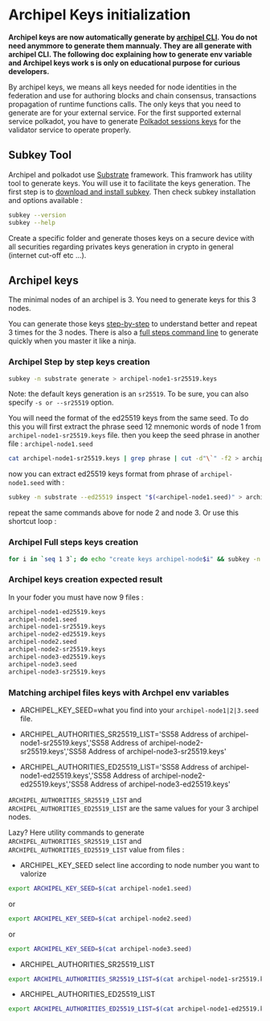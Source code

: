 # Archipel Keys initialization 


**Archipel keys are now automatically generate by [archipel CLI](https://github.com/luguslabs/archipel/tree/master/cli). You do not need anymmore to generate them mannualy.
They are all generate with archipel CLI.
The following doc explaining how to generate env variable and Archipel keys work s is only on educational purpose for curious developers.**

By archipel keys, we means all keys needed for node identities in the federation and use for authoring blocks and chain consensus, transactions propagation of runtime functions calls. 
The only keys that you need to generate are for your external service. For the first supported external service polkadot, you have to generate [Polkadot sessions keys](https://github.com/luguslabs/archipel/blob/master/doc/polkadot-keys-initialization.md#polkadot-keys) for the validator service to operate properly.



## Subkey Tool

Archipel and polkadot use [Substrate](https://substrate.dev/) framework. This framwork has utility tool to generate keys. You will use it to facilitate the keys generation. The first step is to [download and install subkey](https://substrate.dev/docs/en/ecosystem/subkey#installation). Then check subkey installation and options available :

```bash
subkey --version
subkey --help
```
Create a specific folder and generate thoses keys on a secure device with all securities regarding privates keys generation in crypto in general (internet cut-off etc ...). 


## Archipel keys

The minimal nodes of an archipel is 3. You need to generate keys for this 3 nodes.

You can generate those keys [step-by-step](#archipel-step-by-step-keys-creation) to understand better and repeat 3 times for the 3 nodes.
There is also a [full steps command line](#archipel-full-steps-keys-creation) to generate quickly when you master it like a ninja.

### Archipel Step by step keys creation
```bash
subkey -n substrate generate > archipel-node1-sr25519.keys 
```

Note: the default keys generation is an `sr25519`. To be sure, you can also specify `-s or --sr25519` option.

You will need the format of the ed25519 keys from the same seed. To do this you will first extract the phrase seed 12 mnemonic words of node 1 from `archipel-node1-sr25519.keys` file. then you keep the seed phrase in another file : `archipel-node1.seed`

```bash
cat archipel-node1-sr25519.keys | grep phrase | cut -d"\`" -f2 > archipel-node1.seed
```

now you can extract ed25519 keys format from phrase of `archipel-node1.seed` with :

```bash
subkey -n substrate --ed25519 inspect "$(<archipel-node1.seed)" > archipel-node1-ed25519.keys 
```

repeat the same commands above for node 2 and node 3. Or use this shortcut loop :

### Archipel Full steps keys creation

```bash
for i in `seq 1 3`; do echo "create keys archipel-node$i" && subkey -n substrate generate > archipel-node$i-sr25519.keys && cat archipel-node$i-sr25519.keys | grep phrase | cut -d"\`" -f2 > archipel-node$i.seed && subkey -n substrate --ed25519 inspect "$(<archipel-node$i.seed)" > archipel-node$i-ed25519.keys ; done
```

### Archipel keys creation expected result

In your foder you must have now 9 files :
```bash
archipel-node1-ed25519.keys
archipel-node1.seed
archipel-node1-sr25519.keys
archipel-node2-ed25519.keys
archipel-node2.seed
archipel-node2-sr25519.keys
archipel-node3-ed25519.keys
archipel-node3.seed
archipel-node3-sr25519.keys
```

### Matching archipel files keys with Archpel env variables

- ARCHIPEL_KEY_SEED=what you find into your `archipel-node1|2|3.seed` file.

- ARCHIPEL_AUTHORITIES_SR25519_LIST='SS58 Address of archipel-node1-sr25519.keys','SS58 Address of archipel-node2-sr25519.keys','SS58 Address of archipel-node3-sr25519.keys'
- ARCHIPEL_AUTHORITIES_ED25519_LIST='SS58 Address of archipel-node1-ed25519.keys','SS58 Address of archipel-node2-ed25519.keys','SS58 Address of archipel-node3-ed25519.keys'


`ARCHIPEL_AUTHORITIES_SR25519_LIST` and `ARCHIPEL_AUTHORITIES_ED25519_LIST` are the same values for your 3 archipel nodes.

Lazy? Here utility commands to generate `ARCHIPEL_AUTHORITIES_SR25519_LIST` and `ARCHIPEL_AUTHORITIES_ED25519_LIST` value from files :

- ARCHIPEL_KEY_SEED
select line according to node number you want to valorize
```bash
export ARCHIPEL_KEY_SEED=$(cat archipel-node1.seed)
```
or
```bash
export ARCHIPEL_KEY_SEED=$(cat archipel-node2.seed)
```
or
```bash
export ARCHIPEL_KEY_SEED=$(cat archipel-node3.seed)
```

- ARCHIPEL_AUTHORITIES_SR25519_LIST
```bash
export ARCHIPEL_AUTHORITIES_SR25519_LIST=$(cat archipel-node1-sr25519.keys | grep SS58 | cut -d":" -f2 | sed -e 's/^[[:space:]]*//'),$(cat archipel-node2-sr25519.keys | grep SS58 | cut -d":" -f2 | sed -e 's/^[[:space:]]*//'),$(cat archipel-node3-sr25519.keys | grep SS58 | cut -d":" -f2 | sed -e 's/^[[:space:]]*//')
```

- ARCHIPEL_AUTHORITIES_ED25519_LIST
```bash
export ARCHIPEL_AUTHORITIES_ED25519_LIST=$(cat archipel-node1-ed25519.keys | grep SS58 | cut -d":" -f2 | sed -e 's/^[[:space:]]*//'),$(cat archipel-node2-ed25519.keys | grep SS58 | cut -d":" -f2 | sed -e 's/^[[:space:]]*//'),$(cat archipel-node3-ed25519.keys | grep SS58 | cut -d":" -f2 | sed -e 's/^[[:space:]]*//')
```